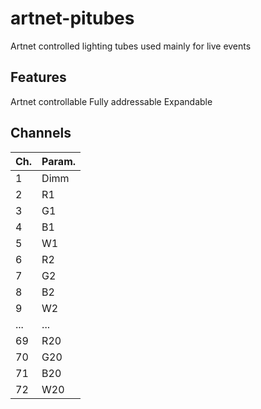 # artnet-pitubes
Artnet controlled lighting tubes used mainly for live events

## Features
Artnet controllable
Fully addressable
Expandable

## Channels

| Ch. | Param. |
| -------- | ------- |
| 1  | Dimm |
| 2 | R1     |
| 3  | G1    |
| 4  | B1    |
| 5  | W1    |
| 6  | R2    |
| 7  | G2    |
| 8  | B2    |
| 9  | W2    |
| ...  | ...|
| 69  | R20|
| 70  | G20|
| 71  | B20|
| 72  | W20|
